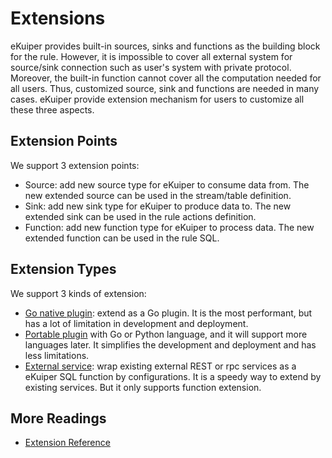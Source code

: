 # Extensions

eKuiper provides built-in sources, sinks and functions as the building block for the rule. However, it is impossible to cover all external system for source/sink connection such as user's system with private protocol. Moreover, the built-in function cannot cover all the computation needed for all users. Thus, customized source, sink and functions are needed in many cases. eKuiper provide extension mechanism for users to customize all these three aspects.

## Extension Points

We support 3 extension points:

- Source: add new source type for eKuiper to consume data from. The new extended source can be used in the stream/table definition.
- Sink: add new sink type for eKuiper to produce data to. The new extended sink can be used in the rule actions definition.
- Function: add new function type for eKuiper to process data. The new extended function can be used in the rule SQL.

## Extension Types

We support 3 kinds of extension:

- [Go native plugin](../extension/native/overview.md): extend as a Go plugin. It is the most performant, but has a lot of limitation in development and deployment.
- [Portable plugin](../extension/portable/overview.md) with Go or Python language, and it will support more languages later. It simplifies the development and deployment and has less limitations.
- [External service](../extension/external/external_func.md): wrap existing external REST or rpc services as a eKuiper SQL function by configurations. It is a speedy way to extend by existing services. But it only supports function extension.

## More Readings

- [Extension Reference](../extension/overview.md)